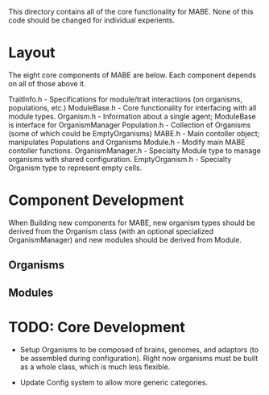 This directory contains all of the core functionality for MABE.  None of this code should be
changed for individual experients.

# Layout

The eight core components of MABE are below.  Each component depends on all of those above it.

TraitInfo.h       - Specifications for module/trait interactions (on organisms, populations, etc.)
ModuleBase.h      - Core functionality for interfacing with all module types.
Organism.h        - Information about a single agent; ModuleBase is interface for OrganismManager
Population.h      - Collection of Organisms (some of which could be EmptyOrganisms)
MABE.h            - Main contoller object; manipulates Populations and Organisms
Module.h          - Modify main MABE contoller functions.
OrganismManager.h - Specialty Module type to manage organisms with shared configuration.
EmptyOrganism.h   - Specialty Organism type to represent empty cells.


# Component Development

When Building new components for MABE, new organism types should be derived from the Organism class (with an optional specialized OrganismManager) and new modules should be derived from Module.

## Organisms

## Modules


# TODO: Core Development

* Setup Organisms to be composed of brains, genomes, and adaptors (to be assembled during configuration).
  Right now organisms must be built as a whole class, which is much less flexible.
  
* Update Config system to allow more generic categories.
